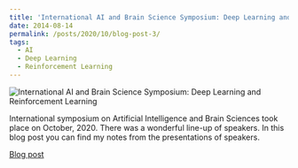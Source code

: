 ```yaml
---
title: 'International AI and Brain Science Symposium: Deep Learning and Reinforcement Learning'
date: 2014-08-14
permalink: /posts/2020/10/blog-post-3/
tags:
  - AI
  - Deep Learning
  - Reinforcement Learning
---
```


![International AI and Brain Science Symposium: Deep Learning and Reinforcement Learning](https://alisher-ai.github.io/files/2020-10-22-blog-post-3.jpg)


International symposium on Artificial Intelligence and Brain Sciences took place on October, 2020. There was a wonderful line-up of speakers. In this blog post you can find my notes from the presentations of speakers.


[Blog post](https://becominghuman.ai/international-ai-and-brain-science-symposium-deep-learning-and-reinforcement-learning-6fcfdccf56ac)
